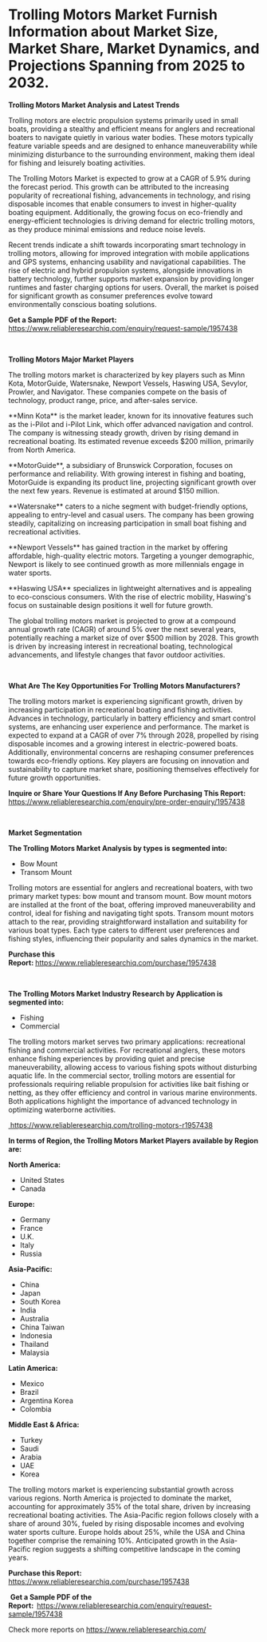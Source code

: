 <p><h1>Trolling Motors Market Furnish Information about Market Size, Market Share, Market Dynamics, and Projections Spanning from 2025 to 2032.</h1></p><p><strong>Trolling Motors Market Analysis and Latest Trends</strong></p>
<p><p>Trolling motors are electric propulsion systems primarily used in small boats, providing a stealthy and efficient means for anglers and recreational boaters to navigate quietly in various water bodies. These motors typically feature variable speeds and are designed to enhance maneuverability while minimizing disturbance to the surrounding environment, making them ideal for fishing and leisurely boating activities.</p><p>The Trolling Motors Market is expected to grow at a CAGR of 5.9% during the forecast period. This growth can be attributed to the increasing popularity of recreational fishing, advancements in technology, and rising disposable incomes that enable consumers to invest in higher-quality boating equipment. Additionally, the growing focus on eco-friendly and energy-efficient technologies is driving demand for electric trolling motors, as they produce minimal emissions and reduce noise levels.</p><p>Recent trends indicate a shift towards incorporating smart technology in trolling motors, allowing for improved integration with mobile applications and GPS systems, enhancing usability and navigational capabilities. The rise of electric and hybrid propulsion systems, alongside innovations in battery technology, further supports market expansion by providing longer runtimes and faster charging options for users. Overall, the market is poised for significant growth as consumer preferences evolve toward environmentally conscious boating solutions.</p></p>
<p><strong>Get a Sample PDF of the Report:&nbsp;</strong> <a href="https://www.reliableresearchiq.com/enquiry/request-sample/1957438?utm_campaign=3132&utm_medium=2&utm_source=Github&utm_content=ia&utm_term=09042025&utm_id=trolling-motors">https://www.reliableresearchiq.com/enquiry/request-sample/1957438</a></p>
<p>&nbsp;</p>
<p><strong>Trolling Motors Major Market Players</strong></p>
<p><p>The trolling motors market is characterized by key players such as Minn Kota, MotorGuide, Watersnake, Newport Vessels, Haswing USA, Sevylor, Prowler, and Navigator. These companies compete on the basis of technology, product range, price, and after-sales service.</p><p>**Minn Kota** is the market leader, known for its innovative features such as the i-Pilot and i-Pilot Link, which offer advanced navigation and control. The company is witnessing steady growth, driven by rising demand in recreational boating. Its estimated revenue exceeds $200 million, primarily from North America.</p><p>**MotorGuide**, a subsidiary of Brunswick Corporation, focuses on performance and reliability. With growing interest in fishing and boating, MotorGuide is expanding its product line, projecting significant growth over the next few years. Revenue is estimated at around $150 million.</p><p>**Watersnake** caters to a niche segment with budget-friendly options, appealing to entry-level and casual users. The company has been growing steadily, capitalizing on increasing participation in small boat fishing and recreational activities.</p><p>**Newport Vessels** has gained traction in the market by offering affordable, high-quality electric motors. Targeting a younger demographic, Newport is likely to see continued growth as more millennials engage in water sports.</p><p>**Haswing USA** specializes in lightweight alternatives and is appealing to eco-conscious consumers. With the rise of electric mobility, Haswing's focus on sustainable design positions it well for future growth.</p><p>The global trolling motors market is projected to grow at a compound annual growth rate (CAGR) of around 5% over the next several years, potentially reaching a market size of over $500 million by 2028. This growth is driven by increasing interest in recreational boating, technological advancements, and lifestyle changes that favor outdoor activities.</p></p>
<p>&nbsp;</p>
<p><strong>What Are The Key Opportunities For Trolling Motors Manufacturers?</strong></p>
<p><p>The trolling motors market is experiencing significant growth, driven by increasing participation in recreational boating and fishing activities. Advances in technology, particularly in battery efficiency and smart control systems, are enhancing user experience and performance. The market is expected to expand at a CAGR of over 7% through 2028, propelled by rising disposable incomes and a growing interest in electric-powered boats. Additionally, environmental concerns are reshaping consumer preferences towards eco-friendly options. Key players are focusing on innovation and sustainability to capture market share, positioning themselves effectively for future growth opportunities.</p></p>
<p><strong>Inquire or Share Your Questions If Any Before Purchasing This Report:</strong> <a href="https://www.reliableresearchiq.com/enquiry/pre-order-enquiry/1957438?utm_campaign=3132&utm_medium=2&utm_source=Github&utm_content=ia&utm_term=09042025&utm_id=trolling-motors">https://www.reliableresearchiq.com/enquiry/pre-order-enquiry/1957438</a></p>
<p>&nbsp;</p>
<p><strong>Market Segmentation</strong></p>
<p><strong>The Trolling Motors Market Analysis by types is segmented into:</strong></p>
<p><ul><li>Bow Mount</li><li>Transom Mount</li></ul></p>
<p><p>Trolling motors are essential for anglers and recreational boaters, with two primary market types: bow mount and transom mount. Bow mount motors are installed at the front of the boat, offering improved maneuverability and control, ideal for fishing and navigating tight spots. Transom mount motors attach to the rear, providing straightforward installation and suitability for various boat types. Each type caters to different user preferences and fishing styles, influencing their popularity and sales dynamics in the market.</p></p>
<p><strong>Purchase this Report:&nbsp;</strong><a href="https://www.reliableresearchiq.com/purchase/1957438?utm_campaign=3132&utm_medium=2&utm_source=Github&utm_content=ia&utm_term=09042025&utm_id=trolling-motors">https://www.reliableresearchiq.com/purchase/1957438</a></p>
<p>&nbsp;</p>
<p><strong>The Trolling Motors Market Industry Research by Application is segmented into:</strong></p>
<p><ul><li>Fishing</li><li>Commercial</li></ul></p>
<p><p>The trolling motors market serves two primary applications: recreational fishing and commercial activities. For recreational anglers, these motors enhance fishing experiences by providing quiet and precise maneuverability, allowing access to various fishing spots without disturbing aquatic life. In the commercial sector, trolling motors are essential for professionals requiring reliable propulsion for activities like bait fishing or netting, as they offer efficiency and control in various marine environments. Both applications highlight the importance of advanced technology in optimizing waterborne activities.</p></p>
<p><a href="https://www.reliableresearchiq.com/trolling-motors-r1957438?utm_campaign=3132&utm_medium=2&utm_source=Github&utm_content=ia&utm_term=09042025&utm_id=trolling-motors">&nbsp;https://www.reliableresearchiq.com/trolling-motors-r1957438</a></p>
<p><strong>In terms of Region, the Trolling Motors Market Players available by Region are:</strong></p>
<p>
    <p> <strong> North America: </strong>
        <ul>
            <li>United States</li>
            <li>Canada</li>
        </ul>
        </p> 
    <p> <strong> Europe: </strong>
        <ul>
            <li>Germany</li>
            <li>France</li>
            <li>U.K.</li>
            <li>Italy</li>
            <li>Russia</li>
        </ul>
        </p> 
    <p> <strong> Asia-Pacific: </strong>
        <ul>
            <li>China</li>
            <li>Japan</li>
            <li>South Korea</li>
            <li>India</li>
            <li>Australia</li>
            <li>China Taiwan</li>
            <li>Indonesia</li>
            <li>Thailand</li>
            <li>Malaysia</li>
        </ul>
        </p> 
    <p> <strong> Latin America: </strong>
        <ul>
            <li>Mexico</li>
            <li>Brazil</li>
            <li>Argentina Korea</li>
            <li>Colombia</li>
        </ul>
        </p> 
    <p> <strong> Middle East & Africa: </strong>
        <ul>
            <li>Turkey</li>
            <li>Saudi</li>
            <li>Arabia</li>
            <li>UAE</li>
            <li>Korea</li>
        </ul>
    </p>
    </p>
<p><p>The trolling motors market is experiencing substantial growth across various regions. North America is projected to dominate the market, accounting for approximately 35% of the total share, driven by increasing recreational boating activities. The Asia-Pacific region follows closely with a share of around 30%, fueled by rising disposable incomes and evolving water sports culture. Europe holds about 25%, while the USA and China together comprise the remaining 10%. Anticipated growth in the Asia-Pacific region suggests a shifting competitive landscape in the coming years.</p></p>
<p><strong>Purchase this Report: </strong><a href="https://www.reliableresearchiq.com/purchase/1957438?utm_campaign=3132&utm_medium=2&utm_source=Github&utm_content=ia&utm_term=09042025&utm_id=trolling-motors">https://www.reliableresearchiq.com/purchase/1957438</a></p>
<p>&nbsp;<strong>Get a Sample PDF of the Report:&nbsp;&nbsp;</strong><a href="https://www.reliableresearchiq.com/enquiry/request-sample/1957438?utm_campaign=3132&utm_medium=2&utm_source=Github&utm_content=ia&utm_term=09042025&utm_id=trolling-motors">https://www.reliableresearchiq.com/enquiry/request-sample/1957438</a></p>
<p><strong></strong></p>
<p>Check more reports on <a href="https://www.reliableresearchiq.com/?utm_campaign=3132&utm_medium=2&utm_source=Github&utm_content=ia&utm_term=09042025&utm_id=trolling-motors">https://www.reliableresearchiq.com/</a></p>